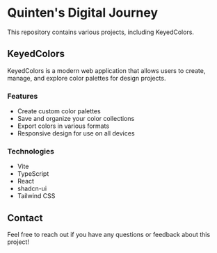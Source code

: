 # Quinten's Digital Journey

This repository contains various projects, including KeyedColors.

## KeyedColors

KeyedColors is a modern web application that allows users to create, manage, and explore color palettes for design projects.

### Features
- Create custom color palettes
- Save and organize your color collections
- Export colors in various formats
- Responsive design for use on all devices

### Technologies
- Vite
- TypeScript
- React
- shadcn-ui
- Tailwind CSS

## Contact

Feel free to reach out if you have any questions or feedback about this project!
